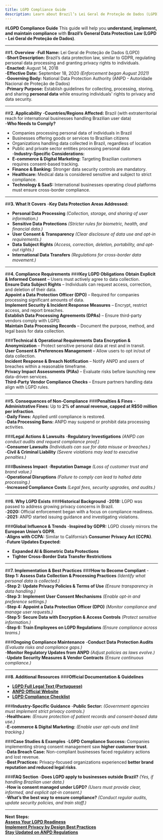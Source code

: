 ```yaml
---
title: LGPD Compliance Guide
description: Learn about Brazil’s Lei Geral de Proteção de Dados (LGPD), its requirements, enforcement, and best practices.
---
```


#**LGPD Compliance Guide**
This guide will help you **understand, implement, and maintain compliance** with **Brazil’s General Data Protection Law (LGPD - Lei Geral de Proteção de Dados)**.

---

##**1. Overview**
-**Full Name:** Lei Geral de Proteção de Dados (LGPD)  
-**Short Description:** Brazil’s data protection law, similar to GDPR, regulating personal data processing and granting privacy rights to individuals.  
-**Enacted:** August 14, 2018  
-**Effective Date:** September 18, 2020 *(Enforcement began August 2021)*  
-**Governing Body:** National Data Protection Authority (ANPD - Autoridade Nacional de Proteção de Dados)  
-**Primary Purpose:** Establish guidelines for collecting, processing, storing, and sharing **personal data** while ensuring individuals' rights to privacy and data security.  

---

##**2. Applicability**
-**Countries/Regions Affected:** Brazil (with extraterritorial reach for international businesses handling Brazilian user data)  
-**Who Needs to Comply?**  
  - Companies processing personal data of individuals in Brazil  
  - Businesses offering goods or services to Brazilian citizens  
  - Organizations handling data collected in Brazil, regardless of location  
  - Public and private sector entities processing personal data  
-**Industry-Specific Considerations:**  
  - **E-commerce & Digital Marketing:** Targeting Brazilian customers requires consent-based tracking.  
  - **Finance & Banking:** Stronger data security controls are mandatory.  
  - **Healthcare:** Medical data is considered sensitive and subject to strict compliance.  
  - **Technology & SaaS:** International businesses operating cloud platforms must ensure cross-border compliance.  

---

##**3. What It Covers**
-**Key Data Protection Areas Addressed:**  
  -  **Personal Data Processing** *(Collection, storage, and sharing of user information.)*  
  -  **Sensitive Data Protections** *(Stricter rules for biometric, health, and financial data.)*  
  -  **User Consent & Transparency** *(Clear disclosure of data use and opt-in requirements.)*  
  -  **Data Subject Rights** *(Access, correction, deletion, portability, and opt-out rights.)*  
  -  **International Data Transfers** *(Regulations for cross-border data movement.)*  

---

##**4. Compliance Requirements**
###**Key LGPD Obligations**
 **Obtain Explicit & Informed Consent** – Users must actively agree to data collection.  
 **Ensure Data Subject Rights** – Individuals can request access, correction, and deletion of their data.  
 **Appoint a Data Protection Officer (DPO)** – Required for companies processing significant amounts of data.  
 **Implement Security & Incident Response Measures** – Encrypt, restrict access, and report breaches.  
 **Establish Data Processing Agreements (DPAs)** – Ensure third-party vendors comply with LGPD.  
 **Maintain Data Processing Records** – Document the purpose, method, and legal basis for data collection.  

###**Technical & Operational Requirements**
 **Data Encryption & Anonymization** – Protect sensitive personal data at rest and in transit.  
 **User Consent & Preferences Management** – Allow users to opt in/out of data collection.  
 **Incident Response & Breach Notification** – Notify ANPD and users of breaches within a reasonable timeframe.  
 **Privacy Impact Assessments (PIAs)** – Evaluate risks before launching new data-driven services.  
 **Third-Party Vendor Compliance Checks** – Ensure partners handling data align with LGPD rules.  

---

##**5. Consequences of Non-Compliance**
###**Penalties & Fines**
-**Administrative Fines:** Up to **2% of annual revenue, capped at R$50 million per infraction**.  
-**Daily Fines:** Applied until compliance is restored.  
-**Data Processing Bans:** ANPD may suspend or prohibit data processing activities.  

###**Legal Actions & Lawsuits**
-**Regulatory Investigations** *(ANPD can conduct audits and request compliance proof.)*  
-**Consumer Lawsuits** *(Individuals can sue for data misuse or breaches.)*  
-**Civil & Criminal Liability** *(Severe violations may lead to executive penalties.)*  

###**Business Impact**
-**Reputation Damage** *(Loss of customer trust and brand value.)*  
-**Operational Disruptions** *(Failure to comply can lead to halted data processing.)*  
-**Increased Compliance Costs** *(Legal fees, security upgrades, and audits.)*  

---

##**6. Why LGPD Exists**
###**Historical Background**
-**2018:** LGPD was passed to address growing privacy concerns in Brazil.  
-**2020:** Official enforcement began with a focus on compliance readiness.  
-**2021:** ANPD started issuing guidance and investigating violations.  

###**Global Influence & Trends**
-**Inspired by GDPR:** LGPD closely mirrors the **European Union’s GDPR**.  
-**Aligns with CCPA:** Similar to California’s **Consumer Privacy Act (CCPA)**.  
-**Future Updates Expected:**  
  - **Expanded AI & Biometric Data Protections**  
  - **Tighter Cross-Border Data Transfer Restrictions**  

---

##**7. Implementation & Best Practices**
###**How to Become Compliant**
-**Step 1:** **Assess Data Collection & Processing Practices** *(Identify what personal data is collected.)*  
-**Step 2:** **Update Privacy Policies & Terms of Use** *(Ensure transparency in data handling.)*  
-**Step 3:** **Implement User Consent Mechanisms** *(Enable opt-in and preference settings.)*  
-**Step 4:** **Appoint a Data Protection Officer (DPO)** *(Monitor compliance and manage user requests.)*  
-**Step 5:** **Secure Data with Encryption & Access Controls** *(Protect sensitive information.)*  
-**Step 6:** **Train Employees on LGPD Regulations** *(Ensure compliance across teams.)*  

###**Ongoing Compliance Maintenance**
-**Conduct Data Protection Audits** *(Evaluate risks and compliance gaps.)*  
-**Monitor Regulatory Updates from ANPD** *(Adjust policies as laws evolve.)*  
-**Update Security Measures & Vendor Contracts** *(Ensure continuous compliance.)*  

---

##**8. Additional Resources**
###**Official Documentation & Guidelines**
- **[ LGPD Full Legal Text (Portuguese)](https://www.planalto.gov.br/ccivil_03/_ato2015-2018/2018/lei/L13709.htm)**  
- **[ ANPD Official Website](https://www.gov.br/anpd/pt-br)**  
- **[ LGPD Compliance Checklist](https://iapp.org/resources/article/lgpd-checklist/)**  

###**Industry-Specific Guidance**
-**Public Sector:** *(Government agencies must implement strict privacy controls.)*  
-**Healthcare:** *(Ensure protection of patient records and consent-based data use.)*  
-**E-commerce & Digital Marketing:** *(Enable user opt-outs and limit tracking.)*  

###**Case Studies & Examples**
-**LGPD Compliance Success:** Companies implementing strong consent management saw **higher customer trust**.  
-**Data Breach Case:** Non-compliant businesses faced regulatory actions and lost revenue.  
-**Best Practices:** Privacy-focused organizations experienced **better brand reputation and reduced legal risks**.  

###**FAQ Section**
-**Does LGPD apply to businesses outside Brazil?** *(Yes, if handling Brazilian user data.)*  
-**How is consent managed under LGPD?** *(Users must provide clear, informed, and explicit opt-in consent.)*  
-**What’s the best way to ensure compliance?** *(Conduct regular audits, update security policies, and train staff.)*  

---

 **Next Steps:**  
 **[Assess Your LGPD Readiness](#)**  
 **[Implement Privacy by Design Best Practices](#)**  
 **[Stay Updated on ANPD Regulations](#)**
